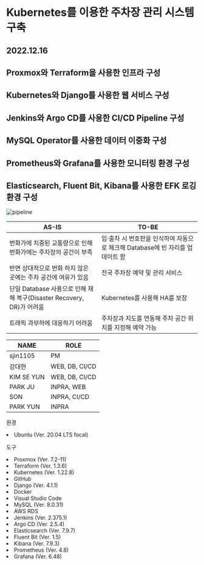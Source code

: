# Kubernetes를 이용한 주차장 관리 시스템 구축
## 2022.12.16
## Proxmox와 Terraform을 사용한 인프라 구성
## Kubernetes와 Django를 사용한 웹 서비스 구성
## Jenkins와 Argo CD를 사용한 CI/CD Pipeline 구성
## MySQL Operator를 사용한 데이터 이중화 구성
## Prometheus와 Grafana를 사용한 모니터링 환경 구성
## Elasticsearch, Fluent Bit, Kibana를 사용한 EFK 로깅 환경 구성

![pipeline](https://user-images.githubusercontent.com/76959621/211154582-1379a656-ae30-4c0f-86fa-54a4d926e13a.png)

| AS-IS | TO-BE |
|-------|-------|
|번화가에 치중된 교통량으로 인해 번화가에는 주차장의 공간이 부족|입·출차 시 번호판을 인식하여 자동으로 체크해 Database에 빈 자리를 업데이트 함
|반면 상대적으로 번화 하지 않은 곳에는 주차 공간에 여유가 있음|전국 주차장 예약 및 관리 서비스
|단일 Database 사용으로 인해 재해 복구(Disaster Recovery, DR)가 어려움|Kubernetes를 사용해 HA를 보장
|트래픽 과부하에 대응하기 어려움|주차장과 지도를 연동해 주차 공간 위치를 지정해 예약 가능

|NAME|ROLE|
|----|----|
|sjin1105|PM
|강대현|WEB, DB, CI/CD
|KIM SE YUN|WEB, DB, CI/CD
|PARK JU|INPRA, WEB
|SON|INPRA, CI/CD
|PARK YUN|INPRA

환경
<li>Ubuntu (Ver. 20.04 LTS focal)</li>

도구
<li>Proxmox (Ver. 7.2-11)</li>
<li>Terraform (Ver. 1.3.6)</li>
<li>Kubernetes (Ver. 1.22.8)</li>
<li>GitHub</li>
<li>Django (Ver. 4.1.1)</li>
<li>Docker</li>
<li>Visual Studio Code</li>
<li>MySQL (Ver. 8.0.31)</li>
<li>AWS RDS</li>
<li>Jenkins (Ver. 2.375.1)</li>
<li>Argo CD (Ver. 2.5.4)</li>
<li>Elasticsearch (Ver. 7.9.7)</li>
<li>Fluent Bit (Ver. 1.5)</li>
<li>Kibana (Ver. 7.9.3)</li>
<li>Prometheus (Ver. 4.8)</li>
<li>Grafana (Ver. 6.48)</li>
